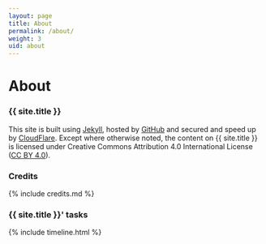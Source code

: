 ```yaml
---
layout: page
title: About
permalink: /about/
weight: 3
uid: about
---
```


# About
### {{ site.title }}
This site is built using [Jekyll](https://jekyllrb.com), hosted by [GitHub](https://github.com) and secured and speed up by [CloudFlare](https://cloudflare.com).
Except where otherwise noted, the content on {{ site.title }} is licensed under Creative Commons Attribution 4.0 International License ([CC BY 4.0][CC-BY-4.0-License]).

[CC-BY-4.0-License]: https://creativecommons.org/licenses/by/4.0/

### Credits

{% include credits.md %}


### {{ site.title }}&apos; tasks

<div class="row">
{% include timeline.html %}
</div>

